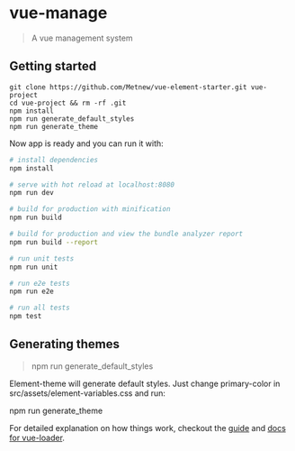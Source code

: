 # vue-manage

> A vue management system

## Getting started

    git clone https://github.com/Metnew/vue-element-starter.git vue-project  
    cd vue-project && rm -rf .git
    npm install
    npm run generate_default_styles
    npm run generate_theme

Now app is ready and you can run it with:

``` bash
# install dependencies
npm install

# serve with hot reload at localhost:8080
npm run dev

# build for production with minification
npm run build

# build for production and view the bundle analyzer report
npm run build --report

# run unit tests
npm run unit

# run e2e tests
npm run e2e

# run all tests
npm test
```

## Generating themes

 > npm run generate_default_styles

Element-theme will generate default styles. Just change primary-color in src/assets/element-variables.css and run:

 npm run generate_theme


For detailed explanation on how things work, checkout the [guide](http://vuejs-templates.github.io/webpack/) and [docs for vue-loader](http://vuejs.github.io/vue-loader).
